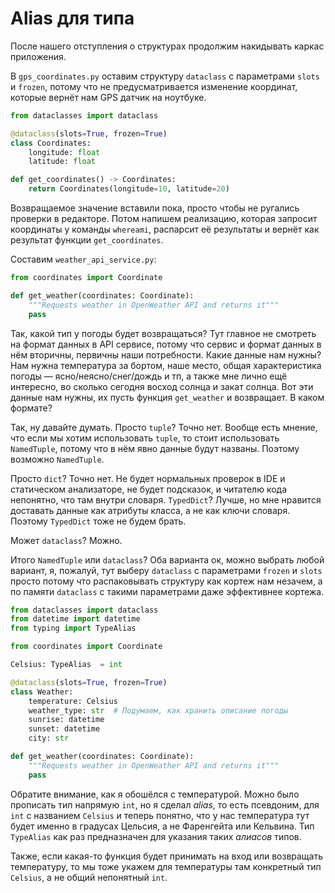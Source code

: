 # Alias для типа

После нашего отступления о структурах продолжим накидывать каркас приложения.

В `gps_coordinates.py` оставим структуру `dataclass` с параметрами `slots` и `frozen`, потому что не предусматривается изменение координат, которые вернёт нам GPS датчик на ноутбуке.

```python
from dataclasses import dataclass

@dataclass(slots=True, frozen=True)
class Coordinates:
    longitude: float
    latitude: float

def get_coordinates() -> Coordinates:
    return Coordinates(longitude=10, latitude=20)
```

Возвращаемое значение вставили пока, просто чтобы не ругались проверки в редакторе. Потом напишем реализацию, которая запросит координаты у команды `whereami`, распарсит её результаты и вернёт как результат функции `get_coordinates`.

Составим `weather_api_service.py`:

```python
from coordinates import Coordinate

def get_weather(coordinates: Coordinate):
    """Requests weather in OpenWeather API and returns it"""
    pass
```

Так, какой тип у погоды будет возвращаться? Тут главное не смотреть на формат данных в API сервисе, потому что сервис и формат данных в нём вторичны, первичны наши потребности. Какие данные нам нужны? Нам нужна температура за бортом, наше место, общая характеристика погоды — ясно/неясно/снег/дождь и тп, а также мне лично ещё интересно, во сколько сегодня восход солнца и закат солнца. Вот эти данные нам нужны, их пусть функция `get_weather` и возвращает. В каком формате?

Так, ну давайте думать. Просто `tuple`? Точно нет. Вообще есть мнение, что если мы хотим использовать `tuple`, то стоит использовать `NamedTuple`, потому что в нём явно данные будут названы. Поэтому возможно `NamedTuple`.

Просто `dict`? Точно нет. Не будет нормальных проверок в IDE и статическом анализаторе, не будет подсказок, и читателю кода непонятно, что там внутри словаря. `TypedDict`? Лучше, но мне нравится доставать данные как атрибуты класса, а не как ключи словаря. Поэтому `TypedDict` тоже не будем брать.

Может `dataclass`? Можно.

Итого `NamedTuple` или `dataclass`? Оба варианта ок, можно выбрать любой вариант, я, пожалуй, тут выберу `dataclass` с параметрами `frozen` и `slots` просто потому что распаковывать структуру как кортеж нам незачем, а по памяти `dataclass` с такими параметрами даже эффективнее кортежа.

```python
from dataclasses import dataclass
from datetime import datetime
from typing import TypeAlias

from coordinates import Coordinate

Celsius: TypeAlias  = int

@dataclass(slots=True, frozen=True)
class Weather:
    temperature: Celsius
    weather_type: str  # Подумаем, как хранить описание погоды
    sunrise: datetime
    sunset: datetime
    city: str

def get_weather(coordinates: Coordinate):
    """Requests weather in OpenWeather API and returns it"""
    pass
```

Обратите внимание, как я обошёлся с температурой. Можно было прописать тип напрямую `int`, но я сделал *alias*, то есть псевдоним, для `int` с названием `Celsius` и теперь понятно, что у нас температура тут будет именно в градусах Цельсия, а не Фаренгейта или Кельвина. Тип `TypeAlias` как раз предназначен для указания таких *алиасов* типов.

Также, если какая-то функция будет принимать на вход или возвращать температуру, то мы тоже укажем для температуры там конкретный тип `Celsius`, а не общий непонятный `int`.
